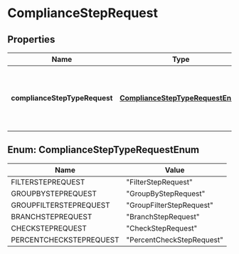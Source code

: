 

# ComplianceStepRequest


## Properties

| Name | Type | Description | Notes |
|------------ | ------------- | ------------- | -------------|
|**complianceStepTypeRequest** | [**ComplianceStepTypeRequestEnum**](#ComplianceStepTypeRequestEnum) | . The available values are: FilterStepRequest, GroupByStepRequest, GroupFilterStepRequest, BranchStepRequest, CheckStepRequest, PercentCheckStepRequest |  |



## Enum: ComplianceStepTypeRequestEnum

| Name | Value |
|---- | -----|
| FILTERSTEPREQUEST | &quot;FilterStepRequest&quot; |
| GROUPBYSTEPREQUEST | &quot;GroupByStepRequest&quot; |
| GROUPFILTERSTEPREQUEST | &quot;GroupFilterStepRequest&quot; |
| BRANCHSTEPREQUEST | &quot;BranchStepRequest&quot; |
| CHECKSTEPREQUEST | &quot;CheckStepRequest&quot; |
| PERCENTCHECKSTEPREQUEST | &quot;PercentCheckStepRequest&quot; |



